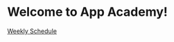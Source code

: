 # Welcome to App Academy! 

[Weekly Schedule](https://docs.google.com/spreadsheets/d/1NDbq7-QPLuJ4v64-ReezmtWupLbun00XB1UWWkyGEaU/edit?usp=sharing)

